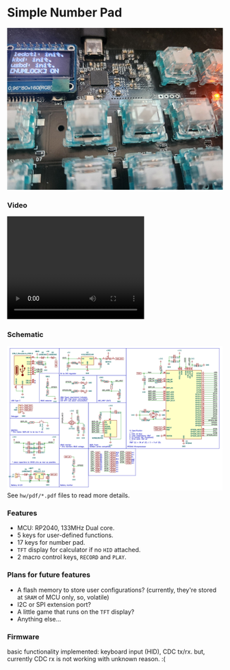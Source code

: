 # Simple Number Pad
![](hw/RP2040_KBD_LCD.jpg)

### Video
<video width="320" height="240" controls>
  <source src="video.mp4" type="video/mp4">
</video>

### Schematic
![](hw/RP2040_KBD-MCU.png)
See `hw/pdf/*.pdf` files to read more details.

### Features
* MCU: RP2040, 133MHz Dual core.
* 5 keys for user-defined functions.
* 17 keys for number pad.
* `TFT` display for calculator if no `HID` attached.
* 2 macro control keys, `RECORD` and `PLAY`.

### Plans for future features
* A flash memory to store user configurations? (currently, they're stored at `SRAM` of MCU only, so, volatile)
* I2C or SPI extension port?
* A little game that runs on the `TFT` display?
* Anything else...

### Firmware
basic functionality implemented: keyboard input (HID), CDC tx/rx.
but, currently CDC rx is not working with unknown reason. :(